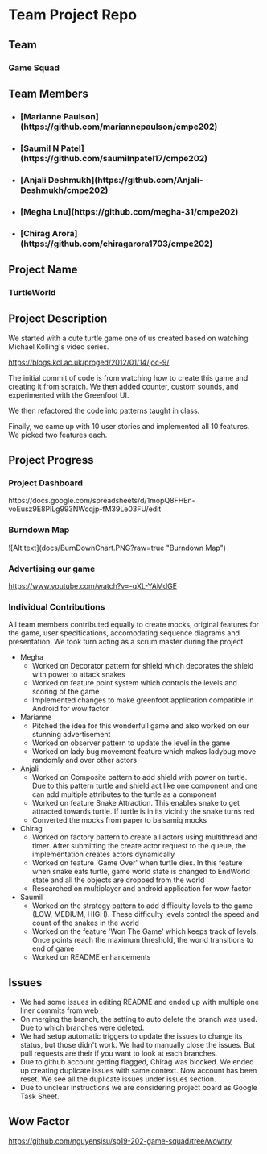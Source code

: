 <h1>Team Project Repo</h1> 

<h2>Team</h2>

<h3>Game Squad</h3>

<h2>Team Members</h2>

* <h3>[Marianne Paulson](https://github.com/mariannepaulson/cmpe202)</h3>
* <h3>[Saumil N Patel](https://github.com/saumilnpatel17/cmpe202)</h3>
* <h3>[Anjali Deshmukh](https://github.com/Anjali-Deshmukh/cmpe202)</h3>
* <h3>[Megha Lnu](https://github.com/megha-31/cmpe202)</h3>
* <h3>[Chirag Arora](https://github.com/chiragarora1703/cmpe202)</h3>

<h2>Project Name</h2>

<h3>TurtleWorld</h3>

<h2>Project Description</h2>

We started with a cute turtle game one of us created based on watching Michael Kolling's video series.

https://blogs.kcl.ac.uk/proged/2012/01/14/joc-9/

The initial commit of code is from watching how to create this game and creating it from scratch. We then added counter, custom sounds, and experimented with the Greenfoot UI.

We then refactored the code into patterns taught in class.

Finally, we came up with 10 user stories and implemented all 10 features. We picked two features each.

<h2>Project Progress</h2>

<h3>Project Dashboard</h3>
https://docs.google.com/spreadsheets/d/1mopQ8FHEn-voEusz9E8PlLg993NWcqjp-fM39Le03FU/edit

<h3>Burndown Map</h3>
![Alt text](docs/BurnDownChart.PNG?raw=true "Burndown Map")

<h3>Advertising our game</h3>

https://www.youtube.com/watch?v=-qXL-YAMdGE

<h3>Individual Contributions</h3>

All team members contributed equally to create mocks, original features for the game, user specifications, accomodating sequence diagrams and presentation. We took turn acting as a scrum master during the project.

- Megha
    - Worked on Decorator pattern for shield which decorates the shield with power to attack snakes
    - Worked on feature point system which controls the levels and scoring of the game
    - Implemented changes to make greenfoot application compatible in Android for wow factor
- Marianne
    - Pitched the idea for this wonderfull game and also worked on our stunning advertisement
    - Worked on observer pattern to update the level in the game
    - Worked on lady bug movement feature which makes ladybug move randomly and over other actors
- Anjali
    - Worked on Composite pattern to add shield with power on turtle. Due to this pattern turtle and shield act like one component and one can add multiple attributes to the turtle as a component
    - Worked on feature Snake Attraction. This enables snake to get attracted towards turtle. If turtle is in its vicinity the snake turns red
    - Converted the mocks from paper to balsamiq mocks
- Chirag
    - Worked on factory pattern to create all actors using multithread and timer. After submitting the create actor request to the queue, the implementation creates actors dynamically
    - Worked on feature 'Game Over' when turtle dies. In this feature when snake eats turtle, game world state is changed to EndWorld state and all the objects are dropped from the world
    - Researched on multiplayer and android application for wow factor
- Saumil
    - Worked on the strategy pattern to add difficulty levels to the game (LOW, MEDIUM, HIGH). These difficulty levels control the speed and count of the snakes in the world
    - Worked on the feature 'Won The Game' which keeps track of levels. Once points reach the maximum threshold, the world transitions to end of game
    - Worked on README enhancements

<h2>Issues</h2>

- We had some issues in editing README and ended up with multiple one liner commits from web
- On merging the branch, the setting to auto delete the branch was used. Due to which branches were deleted.  
- We had setup automatic triggers to update the issues to change its status, but those didn't work. We had to manually close   the issues. But pull requests are their if you want to look at each branches.
- Due to github account getting flagged, Chirag was blocked. We ended up creating duplicate issues with same context. Now account has been reset. We see all the duplicate issues under issues section.
- Due to unclear instructions we are considering project board as Google Task Sheet. 

<h2>Wow Factor</h2>

https://github.com/nguyensjsu/sp19-202-game-squad/tree/wowtry
